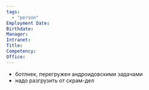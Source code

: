 ```yaml
---
tags:
  - "person"
Employment Date:
Birthdate:
Manager:
Intranet:
Title:
Competency:
Office:
---
```

- ботлнек, перегружен андроидовскими задачами
- надо разгрузить от скрам-дел